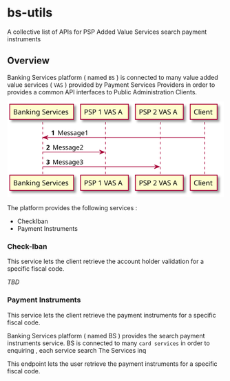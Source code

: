 # bs-utils
A collective list of APIs for PSP Added Value Services search payment instruments

## Overview
Banking Services platform ( named `BS` ) is connected to many value added value services ( `VAS` ) provided by Payment Services Providers in order to provides a common API interfaces to Public Administration Clients.


<!-- 
@startuml docs/media/img1
autonumber 
component bs as "Banking Services"
component psp1 as "PSP 1 VAS A" 
component psp2 as "PSP 2 VAS A"
component client as "Client"

client -> bs
bs -> psp1
bs -> psp2

@enduml 
-->

![](docs/media/img1.svg)

The platform provides the following services  :

- CheckIban
- Payment Instruments

### Check-Iban
This service lets the client retrieve the account holder validation for a specific fiscal code.

_TBD_

### Payment Instruments

This service lets the client retrieve the payment instruments for a specific fiscal code.

Banking Services platform ( named BS ) provides the search payment instruments service.
BS is connected to many `card services` in order to enquiring , each service search 
The Services inq


This endpoint lets the user retrieve the payment instruments for a specific fiscal code.
